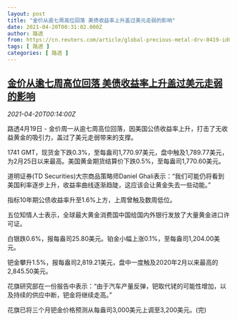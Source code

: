 ```yaml
---
layout: post
title: "金价从逾七周高位回落 美债收益率上升盖过美元走弱的影响"
date: 2021-04-20T00:31:02.000Z
author: 路透
from: https://cn.reuters.com/article/global-precious-metal-drv-0419-idCNKBS2C700P
tags: [ 路透 ]
categories: [ 路透 ]
---
```

<!--1618878662000-->
[金价从逾七周高位回落 美债收益率上升盖过美元走弱的影响](https://cn.reuters.com/article/global-precious-metal-drv-0419-idCNKBS2C700P)
------

<div>
<div><i>2021-04-20T00:14:00Z</i></div><p>路透4月19日 - 金价周一从逾七周高位回落，因美国公债收益率上升，打击了无收益黄金的吸引力，盖过了美元走弱带来的支撑。</p><p>1741 GMT，现货金下跌0.3%，至每盎司1,770.97美元，盘中触及1,789.77美元，为2月25日以来最高。美国黄金期货结算价下跌0.5%，至每盎司1,770.60美元。</p><p>道明证券(TD Securities)大宗商品策略师Daniel Ghali表示：“我们可能仍将看到美国利率逐步上升，收益率曲线逐渐趋陡，这应该会让黄金失去一些动能。”</p><p>指标10年期公债收益率升至1.6%上方，上周曾触及数周低位。</p><p>五位知情人士表示，全球最大黄金消费国中国给国内外银行发放了大量黄金进口许可证。</p><p>白银跌0.6%，报每盎司25.80美元。铂金小幅上涨0.1%，至每盎司1,204.00美元。</p><p>钯金攀升1.5%，报每盎司2,819.21美元，盘中一度触及2020年2月以来最高的2,845.50美元。</p><p>花旗研究部在一份报告中表示：“由于汽车产量反弹，钯取代铑的可能性增加，以及持续的供应中断，钯金将继续走高。”</p><p>花旗已将三个月钯金价格预测从每盎司3,000美元上调至3,200美元。(完)</p>
</div>
